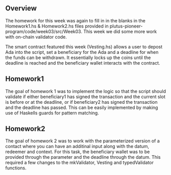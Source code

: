 ## Overview
The homework for this week was again to fill in in the blanks in the Homework1.hs & Homework2.hs files provided in plutus-pioneer-program/code/week03/src/Week03. This week we did some more work with on-chain validator code.

The smart contract featured this week (Vesting.hs) allows a user to depost Ada into the script, set a beneficiary for the Ada and a deadline for when the funds can be withdrawn. It essentially locks up the coins until the deadline is reached and the beneficiary wallet interacts with the contract.

## Homework1
The goal of homework 1 was to implement the logic so that the script should validate if either beneficiary1 has signed the transaction and the current slot is before or at the deadline, or if beneficiary2 has signed the transaction and the deadline has passed. This can be easily implemented by making use of Haskells guards for pattern matching.

## Homework2
The goal of homework 2 was to work with the parameterized version of a contact where you can have an additinal input along with the datum, redeemer and context. For this task, the beneficiary wallet was to be provided through the parameter and the deadline through the datum. This required a few changes to the mkValidator, Vesting and typedValidator functions.

